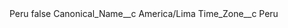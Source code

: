 <?xml version="1.0" encoding="UTF-8"?>
<CustomMetadata xmlns="http://soap.sforce.com/2006/04/metadata" xmlns:xsi="http://www.w3.org/2001/XMLSchema-instance" xmlns:xsd="http://www.w3.org/2001/XMLSchema">
    <label>Peru</label>
    <protected>false</protected>
    <values>
        <field>Canonical_Name__c</field>
        <value xsi:type="xsd:string">America/Lima</value>
    </values>
    <values>
        <field>Time_Zone__c</field>
        <value xsi:type="xsd:string">Peru</value>
    </values>
</CustomMetadata>
